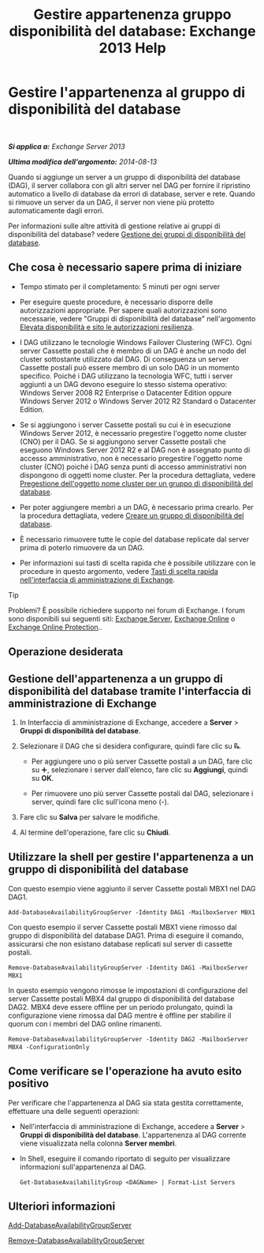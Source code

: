 ﻿---
title: 'Gestire appartenenza gruppo disponibilità del database: Exchange 2013 Help'
TOCTitle: Gestire l'appartenenza al gruppo di disponibilità del database
ms:assetid: fb2ea15e-96d5-4045-b75b-b0aa5fc60479
ms:mtpsurl: https://technet.microsoft.com/it-it/library/Dd351278(v=EXCHG.150)
ms:contentKeyID: 50482070
ms.date: 05/22/2018
mtps_version: v=EXCHG.150
ms.translationtype: MT
---

# Gestire l'appartenenza al gruppo di disponibilità del database

 

_**Si applica a:** Exchange Server 2013_

_**Ultima modifica dell'argomento:** 2014-08-13_

Quando si aggiunge un server a un gruppo di disponibilità del database (DAG), il server collabora con gli altri server nel DAG per fornire il ripristino automatico a livello di database da errori di database, server e rete. Quando si rimuove un server da un DAG, il server non viene più protetto automaticamente dagli errori.

Per informazioni sulle altre attività di gestione relative ai gruppi di disponibilità del database? vedere [Gestione dei gruppi di disponibilità del database](managing-database-availability-groups-exchange-2013-help.md).

## Che cosa è necessario sapere prima di iniziare

  - Tempo stimato per il completamento: 5 minuti per ogni server

  - Per eseguire queste procedure, è necessario disporre delle autorizzazioni appropriate. Per sapere quali autorizzazioni sono necessarie, vedere "Gruppi di disponibilità del database" nell'argomento [Elevata disponibilità e sito le autorizzazioni resilienza](high-availability-and-site-resilience-permissions-exchange-2013-help.md).

  - I DAG utilizzano le tecnologie Windows Failover Clustering (WFC). Ogni server Cassette postali che è membro di un DAG è anche un nodo del cluster sottostante utilizzato dal DAG. Di conseguenza un server Cassette postali può essere membro di un solo DAG in un momento specifico. Poiché i DAG utilizzano la tecnologia WFC, tutti i server aggiunti a un DAG devono eseguire lo stesso sistema operativo: Windows Server 2008 R2 Enterprise o Datacenter Edition oppure Windows Server 2012 o Windows Server 2012 R2 Standard o Datacenter Edition.

  - Se si aggiungono i server Cassette postali su cui è in esecuzione Windows Server 2012, è necessario pregestire l'oggetto nome cluster (CNO) per il DAG. Se si aggiungono server Cassette postali che eseguono Windows Server 2012 R2 e al DAG non è assegnato punto di accesso amministrativo, non è necessario pregestire l'oggetto nome cluster (CNO) poiché i DAG senza punti di accesso amministrativi non dispongono di oggetti nome cluster. Per la procedura dettagliata, vedere [Pregestione dell'oggetto nome cluster per un gruppo di disponibilità del database](pre-stage-the-cluster-name-object-for-a-database-availability-group-exchange-2013-help.md).

  - Per poter aggiungere membri a un DAG, è necessario prima crearlo. Per la procedura dettagliata, vedere [Creare un gruppo di disponibilità del database](create-a-database-availability-group-exchange-2013-help.md).

  - È necessario rimuovere tutte le copie del database replicate dal server prima di poterlo rimuovere da un DAG.

  - Per informazioni sui tasti di scelta rapida che è possibile utilizzare con le procedure in questo argomento, vedere [Tasti di scelta rapida nell'interfaccia di amministrazione di Exchange](keyboard-shortcuts-in-the-exchange-admin-center-exchange-online-protection-help.md).


> [!TIP]
> Problemi? È possibile richiedere supporto nei forum di Exchange. I forum sono disponibili sui seguenti siti: <A href="https://go.microsoft.com/fwlink/p/?linkid=60612">Exchange Server</A>, <A href="https://go.microsoft.com/fwlink/p/?linkid=267542">Exchange Online</A> o <A href="https://go.microsoft.com/fwlink/p/?linkid=285351">Exchange Online Protection</A>..



## Operazione desiderata

## Gestione dell'appartenenza a un gruppo di disponibilità del database tramite l'interfaccia di amministrazione di Exchange

1.  In Interfaccia di amministrazione di Exchange, accedere a **Server** \> **Gruppi di disponibilità del database**.

2.  Selezionare il DAG che si desidera configurare, quindi fare clic su ![Gestione dei membri DAG](images/Dd351278.d567ae56-d6cd-4edb-ab67-ad8f7c58f337(EXCHG.150).gif "Gestione dei membri DAG").
    
      - Per aggiungere uno o più server Cassette postali a un DAG, fare clic su ![Icona Aggiungi](images/JJ218640.c1e75329-d6d7-4073-a27d-498590bbb558(EXCHG.150).gif "Icona Aggiungi"), selezionare i server dall'elenco, fare clic su **Aggiungi**, quindi su **OK**.
    
      - Per rimuovere uno più server Cassette postali dal DAG, selezionare i server, quindi fare clic sull'icona meno (-).

3.  Fare clic su **Salva** per salvare le modifiche.

4.  Al termine dell'operazione, fare clic su **Chiudi**.

## Utilizzare la shell per gestire l'appartenenza a un gruppo di disponibilità del database

Con questo esempio viene aggiunto il server Cassette postali MBX1 nel DAG DAG1.

    Add-DatabaseAvailabilityGroupServer -Identity DAG1 -MailboxServer MBX1

Con questo esempio il server Cassette postali MBX1 viene rimosso dal gruppo di disponibilità del database DAG1. Prima di eseguire il comando, assicurarsi che non esistano database replicati sul server di cassette postali.

    Remove-DatabaseAvailabilityGroupServer -Identity DAG1 -MailboxServer MBX1

In questo esempio vengono rimosse le impostazioni di configurazione del server Cassette postali MBX4 dal gruppo di disponibilità del database DAG2. MBX4 deve essere offline per un periodo prolungato, quindi la configurazione viene rimossa dal DAG mentre è offline per stabilire il quorum con i membri del DAG online rimanenti.

    Remove-DatabaseAvailabilityGroupServer -Identity DAG2 -MailboxServer MBX4 -ConfigurationOnly

## Come verificare se l'operazione ha avuto esito positivo

Per verificare che l'appartenenza al DAG sia stata gestita correttamente, effettuare una delle seguenti operazioni:

  - Nell'interfaccia di amministrazione di Exchange, accedere a **Server** \> **Gruppi di disponibilità del database**. L'appartenenza al DAG corrente viene visualizzata nella colonna **Server membri**.

  - In Shell, eseguire il comando riportato di seguito per visualizzare informazioni sull'appartenenza al DAG.
    
        Get-DatabaseAvailabilityGroup <DAGName> | Format-List Servers

## Ulteriori informazioni

[Add-DatabaseAvailabilityGroupServer](https://technet.microsoft.com/it-it/library/dd298049\(v=exchg.150\))

[Remove-DatabaseAvailabilityGroupServer](https://technet.microsoft.com/it-it/library/dd297956\(v=exchg.150\))


